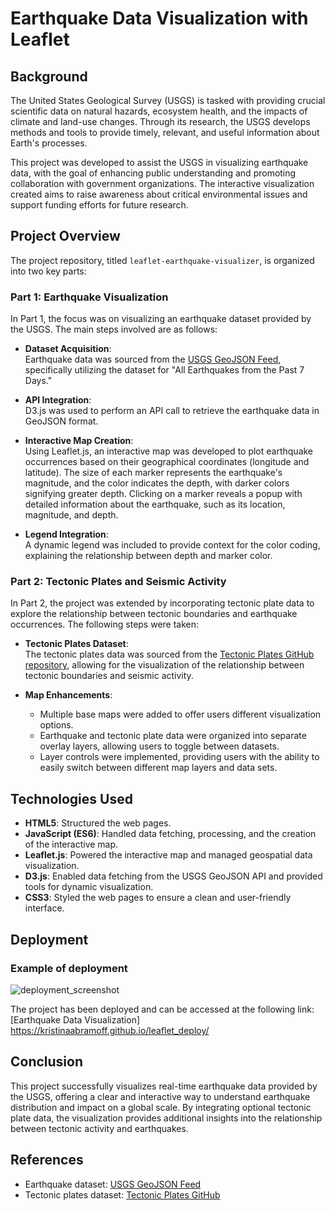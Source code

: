 # Earthquake Data Visualization with Leaflet

## Background
The United States Geological Survey (USGS) is tasked with providing crucial scientific data on natural hazards, ecosystem health, and the impacts of climate and land-use changes. Through its research, the USGS develops methods and tools to provide timely, relevant, and useful information about Earth's processes.

This project was developed to assist the USGS in visualizing earthquake data, with the goal of enhancing public understanding and promoting collaboration with government organizations. The interactive visualization created aims to raise awareness about critical environmental issues and support funding efforts for future research.

## Project Overview

The project repository, titled `leaflet-earthquake-visualizer`, is organized into two key parts:

### Part 1: Earthquake Visualization

In Part 1, the focus was on visualizing an earthquake dataset provided by the USGS. The main steps involved are as follows:

- **Dataset Acquisition**:  
  Earthquake data was sourced from the [USGS GeoJSON Feed](https://earthquake.usgs.gov/earthquakes/feed/v1.0/geojson.php), specifically utilizing the dataset for "All Earthquakes from the Past 7 Days."

- **API Integration**:  
  D3.js was used to perform an API call to retrieve the earthquake data in GeoJSON format.

- **Interactive Map Creation**:  
  Using Leaflet.js, an interactive map was developed to plot earthquake occurrences based on their geographical coordinates (longitude and latitude). The size of each marker represents the earthquake's magnitude, and the color indicates the depth, with darker colors signifying greater depth. Clicking on a marker reveals a popup with detailed information about the earthquake, such as its location, magnitude, and depth.

- **Legend Integration**:  
  A dynamic legend was included to provide context for the color coding, explaining the relationship between depth and marker color.

### Part 2: Tectonic Plates and Seismic Activity

In Part 2, the project was extended by incorporating tectonic plate data to explore the relationship between tectonic boundaries and earthquake occurrences. The following steps were taken:

- **Tectonic Plates Dataset**:  
  The tectonic plates data was sourced from the [Tectonic Plates GitHub repository](https://github.com/fraxen/tectonicplates), allowing for the visualization of the relationship between tectonic boundaries and seismic activity.

- **Map Enhancements**:
  - Multiple base maps were added to offer users different visualization options.
  - Earthquake and tectonic plate data were organized into separate overlay layers, allowing users to toggle between datasets.
  - Layer controls were implemented, providing users with the ability to easily switch between different map layers and data sets.


## Technologies Used

- **HTML5**: Structured the web pages.
- **JavaScript (ES6)**: Handled data fetching, processing, and the creation of the interactive map.
- **Leaflet.js**: Powered the interactive map and managed geospatial data visualization.
- **D3.js**: Enabled data fetching from the USGS GeoJSON API and provided tools for dynamic visualization.
- **CSS3**: Styled the web pages to ensure a clean and user-friendly interface.

## Deployment

### Example of deployment 

![deployment_screenshot](https://github.com/user-attachments/assets/625998b8-e9cb-4a5b-95ab-25efd8ea662b)


The project has been deployed and can be accessed at the following link:  
[Earthquake Data Visualization] https://kristinaabramoff.github.io/leaflet_deploy/

## Conclusion

This project successfully visualizes real-time earthquake data provided by the USGS, offering a clear and interactive way to understand earthquake distribution and impact on a global scale. By integrating optional tectonic plate data, the visualization provides additional insights into the relationship between tectonic activity and earthquakes.

## References

- Earthquake dataset: [USGS GeoJSON Feed](https://earthquake.usgs.gov/earthquakes/feed/v1.0/summary/all_week.geojson)
- Tectonic plates dataset: [Tectonic Plates GitHub](https://github.com/fraxen/tectonicplates)


